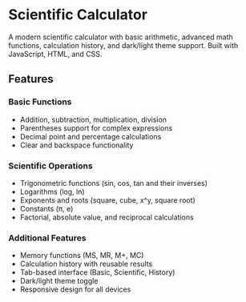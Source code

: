 # Scientific Calculator
A modern scientific calculator with basic arithmetic, advanced math functions, calculation history, and dark/light theme support. Built with JavaScript, HTML, and CSS.

## Features

### Basic Functions
*   Addition, subtraction, multiplication, division
*   Parentheses support for complex expressions
*   Decimal point and percentage calculations
*   Clear and backspace functionality
  
### Scientific Operations
*   Trigonometric functions (sin, cos, tan and their inverses)
*   Logarithms (log, ln)
*   Exponents and roots (square, cube, x^y, square root)
*   Constants (π, e)
*   Factorial, absolute value, and reciprocal calculations

### Additional Features
*   Memory functions (MS, MR, M+, MC)
*   Calculation history with reusable results
*   Tab-based interface (Basic, Scientific, History)
*   Dark/light theme toggle
*   Responsive design for all devices


